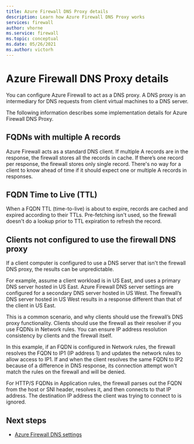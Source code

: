 ```yaml
---
title: Azure Firewall DNS Proxy details
description: Learn how Azure Firewall DNS Proxy works
services: firewall
author: vhorne
ms.service: firewall
ms.topic: conceptual
ms.date: 05/26/2021
ms.author: victorh
---
```


# Azure Firewall DNS Proxy details

You can configure Azure Firewall to act as a DNS proxy. A DNS proxy is an intermediary for DNS requests from client virtual machines to a DNS server.

The following information describes some implementation details for Azure Firewall DNS Proxy.

## FQDNs with multiple A records

Azure Firewall acts as a standard DNS client. If multiple A records are in the response, the firewall stores all the records in cache. If there’s one record per response, the firewall stores only single record. There's no way for a client to know ahead of time if it should expect one or multiple A records in responses.

## FQDN Time to Live (TTL)

When a FQDN TTL (time-to-live) is about to expire,  records are cached and expired according to their TTLs. Pre-fetching isn't used, so the firewall doesn't do a lookup prior to TTL expiration to refresh the record.

## Clients not configured to use the firewall DNS proxy

If a client computer is configured to use a DNS server that isn't the firewall DNS proxy, the results can be unpredictable.

For example, assume a client workload is in US East, and uses a primary DNS server hosted in US East. Azure Firewall DNS server settings are configured for a secondary DNS server hosted in US West. The firewall’s DNS server hosted in US West results in a response different than that of the client in US East.

This is a common scenario, and why clients should use the firewall’s DNS proxy functionality. Clients should use the  firewall as their resolver if you use FQDNs in Network rules. You can ensure IP address resolution consistency by clients and the firewall itself.

In this example, if an FQDN is configured in Network rules, the firewall resolves the FQDN to IP1 (IP address 1) and updates the network rules to allow access to IP1. If and when the client resolves the same FQDN to IP2 because of a difference in DNS response, its connection attempt won't match the rules on the firewall and will be denied. 

For HTTP/S FQDNs in Application rules, the firewall parses out the FQDN from the host or SNI header, resolves it, and then connects to that IP address. The destination IP address the client was trying to connect to is ignored.

## Next steps

- [Azure Firewall DNS settings](dns-settings.md)